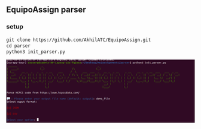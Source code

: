 ## EquipoAssign parser


### setup

```commandline
git clone https://github.com/AkhilATC/EquipoAssign.git
cd parser
python3 init_parser.py
```

![sample_screen](assets/equipoParser.png?raw=true "demo")